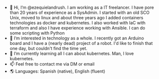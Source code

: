- 👋 Hi, I’m @ezequielandrush. I am working as a IT freelancer.
  I have pore than 20 years of experience as a SysAdmin. I started with an old SCO Unix, moved to linux and about three years ago I added containers technologies as docker and kubernetes.
  I also worked with IaC with terraform and also I have experience working with Ansible. I can do some scripting with Python
- 👀 I’m interested in technology as a whole. I recently got an Arduino board and I have a (nearly dead) project of a robot. I'd like to finish that one day, but couldn't find the time yet.
- 🌱 I’m currently learning all I can about kubernetes. Man, I love kubernetes. 
- 📫 Feel free to contact me via DM or email
- :earth_americas: Languages: Spanish (native), English (fluent)

<!---
ezequielandrush/ezequielandrush is a ✨ special ✨ repository because its `README.md` (this file) appears on your GitHub profile.
You can click the Preview link to take a look at your changes.
--->
